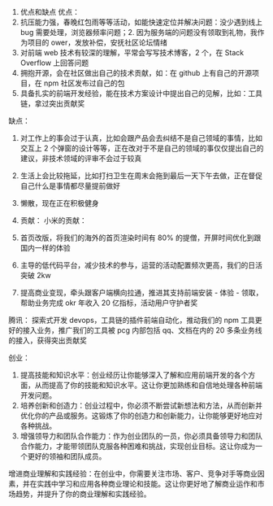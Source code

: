 1. 优点和缺点
优点：
1. 抗压能力强，春晚红包雨等等活动，如能快速定位并解决问题：没少遇到线上 bug 需要处理，浏览器频率问题；2. 因为服务端的问题没有领取到礼物，我作为项目的 ower，发放补偿，安抚社区论坛情绪
2. 对前端 web 技术有较深的理解，平常会写写技术博客，2 个，在 Stack Overflow 上回答问题
3. 拥抱开源，会在社区做出自己的技术贡献，如：在 github 上有自己的开源项目，在 npm 社区发布过自己的包
4. 具备扎实的前端开发经验，能在技术方案设计中提出自己的见解，比如：工具链，拿过突出贡献奖

缺点：
1. 对工作上的事会过于认真，比如会跟产品会去纠结不是自己领域的事情，比如交互上 2 个弹窗的设计等等，正在改对于不是自己的领域的事仅仅提出自己的建议，非技术领域的评审不会过于较真
2. 生活上会比较拖延，比如打扫卫生在周末会拖到最后一天下午去做，正在督促自己什么是事情都尽量提前做好
3. 懒散，现在正在积极健身


2. 贡献：
小米的贡献：
1. 首页改版，将我们的海外的首页渲染时间有 80% 的提僧，开屏时间优化到跟国内一样的体验
2. 主导的低代码平台，减少技术的参与，运营的活动配置频次更高，我们的日活突破 2kw
3. 提高商业变现，牵头跟客户端横向拉通，推进其支持前端安装 - 体验 - 领取，帮助业务完成 okr 年收入 20 亿指标，活动用户守护者奖

腾讯：
探索式开发 devops，工具链的插件前端自动化，推动我们的 npm 工具更好的接入业务，推广我们的工具被 pcg 内部包括 qq、文档在内的 20 多条业务线的接入，获得突出贡献奖

创业：
1. 提高技能和知识水平：创业经历让你能够深入了解和应用前端开发的各个方面，从而提高了你的技能和知识水平。这让你更加熟练和自信地处理各种前端开发问题。
2. 培养创新和创造力：创业过程中，你必须不断尝试新想法和方法，从而创新并优化你的产品或服务。这锻炼了你的创造力和创新能力，让你能够更好地应对各种挑战。
3. 增强领导力和团队合作能力：作为创业团队的一员，你必须具备领导力和团队合作能力，才能带领团队克服各种困难和挑战，实现创业目标。这让你成为一个更好的领袖和团队成员。

增进商业理解和实践经验：在创业中，你需要关注市场、客户、竞争对手等商业因素，并在实践中学习和应用各种商业理论和技能。这让你更好地了解商业运作和市场趋势，并提升了你的商业理解和实践经验。

